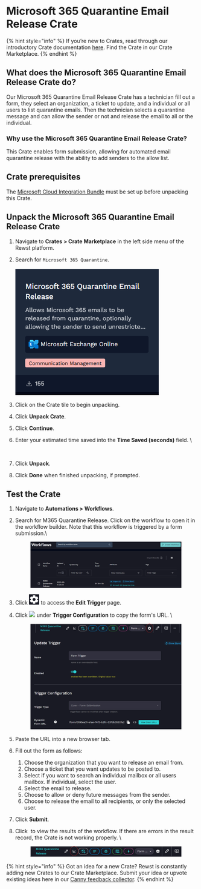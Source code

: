 # Microsoft 365 Quarantine Email Release Crate

{% hint style="info" %}
If you’re new to Crates, read through our introductory Crate documentation [here](https://docs.rewst.help/prebuilt-automations/crates). Find the Crate in our Crate Marketplace.
{% endhint %}

## What does the Microsoft 365 Quarantine Email Release Crate do?

Our Microsoft 365 Quarantine Email Release Crate has a technician fill out a form, they select an organization, a ticket to update, and a individual or all users to list quarantine emails. Then the technician selects a quarantine message and can allow the sender or not and release the email to all or the individual.

### Why use the Microsoft 365 Quarantine Email Release Crate?

This Crate enables form submission, allowing for automated email quarantine release with the ability to add senders to the allow list.

## Crate prerequisites

The [Microsoft Cloud Integration Bundle](../../configuration/integrations/integration-guides/microsoft-cloud-integration-bundle/) must be set up before unpacking this Crate.

## Unpack the Microsoft 365 Quarantine Email Release Crate

1. Navigate to **Crates > Crate Marketplace** in the left side menu of the Rewst platform.
2. Search for `Microsoft 365 Quarantine`.\
   \
   ![](<../../../.gitbook/assets/image (159).png>)
3. Click on the Crate tile to begin unpacking.
4. Click **Unpack Crate**.
5. Click **Continue**.&#x20;
6.  Enter your estimated time saved into the **Time Saved (seconds)** field. \


    <figure><img src="../../../.gitbook/assets/Screenshot 2025-03-31 at 5.11.51 PM.png" alt=""><figcaption></figcaption></figure>
7. Click **Unpack**.&#x20;
8. Click **Done** when finished unpacking, if prompted.

## Test the Crate

1. Navigate to **Automations > Workflows**.
2.  Search for M365 Quarantine Release. Click on the workflow to open it in the workflow builder. Note that this workflow is triggered by a form submission.\


    <figure><img src="../../../.gitbook/assets/image (160).png" alt=""><figcaption></figcaption></figure>
3. Click ![](<../../../.gitbook/assets/image (183).png>) to access the **Edit Trigger** page.
4.  Click ![](<../../../.gitbook/assets/Screenshot 2025-03-31 at 5.16.58 PM.png>) under **Trigger Configuration** to copy the form's URL. \


    <figure><img src="../../../.gitbook/assets/image (66) (1).png" alt=""><figcaption></figcaption></figure>
5. Paste the URL into a new browser tab.
6. Fill out the form as follows:
   1. Choose the organization that you want to release an email from.
   2. Choose a ticket that you want updates to be posted to.
   3. Select if you want to search an individual mailbox or all users mailbox. If individual, select the user.
   4. Select the email to release.
   5. Choose to allow or deny future messages from the sender.
   6. Choose to release the email to all recipients, or only the selected user.
7. Click **Submit**.
8.  Click <img src="../../../.gitbook/assets/Screenshot 2025-03-05 at 2.40.07 PM (1).png" alt="" data-size="line"> to view the results of the workflow. If there are errors in the result record, the Crate is not working properly. \


    <figure><img src="../../../.gitbook/assets/image (64).png" alt=""><figcaption></figcaption></figure>

{% hint style="info" %}
Got an idea for a new Crate? Rewst is constantly adding new Crates to our Crate Marketplace. Submit your idea or upvote existing ideas here in our [Canny feedback collector](https://rewst.canny.io/crates).
{% endhint %}

